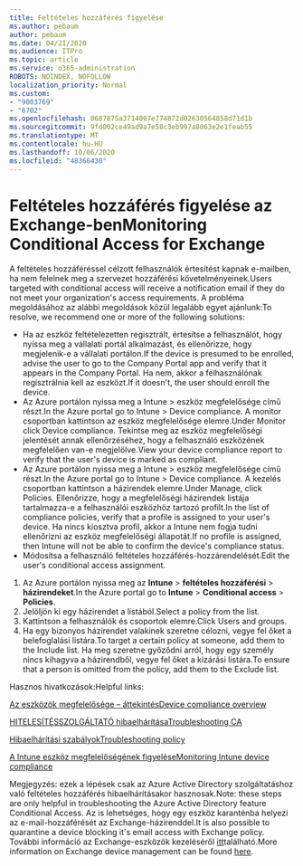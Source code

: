 ```yaml
---
title: Feltételes hozzáférés figyelése
ms.author: pebaum
author: pebaum
ms.date: 04/21/2020
ms.audience: ITPro
ms.topic: article
ms.service: o365-administration
ROBOTS: NOINDEX, NOFOLLOW
localization_priority: Normal
ms.custom:
- "9003769"
- "6702"
ms.openlocfilehash: 0687875a3714067e774872d02630564858d71d1b
ms.sourcegitcommit: 9fd002ce49ad9a7e58c3eb997a8063e2e1feab55
ms.translationtype: MT
ms.contentlocale: hu-HU
ms.lasthandoff: 10/06/2020
ms.locfileid: "48366430"
---
```

# <a name="monitoring-conditional-access-for-exchange"></a><span data-ttu-id="c2e01-102">Feltételes hozzáférés figyelése az Exchange-ben</span><span class="sxs-lookup"><span data-stu-id="c2e01-102">Monitoring Conditional Access for Exchange</span></span>

<span data-ttu-id="c2e01-103">A feltételes hozzáféréssel célzott felhasználók értesítést kapnak e-mailben, ha nem felelnek meg a szervezet hozzáférési követelményeinek.</span><span class="sxs-lookup"><span data-stu-id="c2e01-103">Users targeted with conditional access will receive a notification email if they do not meet your organization's access requirements.</span></span> <span data-ttu-id="c2e01-104">A probléma megoldásához az alábbi megoldások közül legalább egyet ajánlunk:</span><span class="sxs-lookup"><span data-stu-id="c2e01-104">To resolve, we recommend one or more of the following solutions:</span></span>

- <span data-ttu-id="c2e01-105">Ha az eszköz feltételezetten regisztrált, értesítse a felhasználót, hogy nyissa meg a vállalati portál alkalmazást, és ellenőrizze, hogy megjelenik-e a vállalati portálon.</span><span class="sxs-lookup"><span data-stu-id="c2e01-105">If the device is presumed to be enrolled, advise the user to go to the Company Portal app and verify that it appears in the Company Portal.</span></span> <span data-ttu-id="c2e01-106">Ha nem, akkor a felhasználónak regisztrálnia kell az eszközt.</span><span class="sxs-lookup"><span data-stu-id="c2e01-106">If it doesn't, the user should enroll the device.</span></span>
- <span data-ttu-id="c2e01-107">Az Azure portálon nyissa meg a Intune > eszköz megfelelősége című részt.</span><span class="sxs-lookup"><span data-stu-id="c2e01-107">In the Azure portal go to Intune > Device compliance.</span></span> <span data-ttu-id="c2e01-108">A monitor csoportban kattintson az eszköz megfelelősége elemre.</span><span class="sxs-lookup"><span data-stu-id="c2e01-108">Under Monitor click Device compliance.</span></span> <span data-ttu-id="c2e01-109">Tekintse meg az eszköz megfelelőségi jelentését annak ellenőrzéséhez, hogy a felhasználó eszközének megfelelően van-e megjelölve.</span><span class="sxs-lookup"><span data-stu-id="c2e01-109">View your device compliance report to verify that the user's device is marked as compliant.</span></span>
- <span data-ttu-id="c2e01-110">Az Azure portálon nyissa meg a Intune > eszköz megfelelősége című részt.</span><span class="sxs-lookup"><span data-stu-id="c2e01-110">In the Azure portal go to Intune > Device compliance.</span></span> <span data-ttu-id="c2e01-111">A kezelés csoportban kattintson a házirendek elemre.</span><span class="sxs-lookup"><span data-stu-id="c2e01-111">Under Manage, click Policies.</span></span> <span data-ttu-id="c2e01-112">Ellenőrizze, hogy a megfelelőségi házirendek listája tartalmazza-e a felhasználói eszközhöz tartozó profilt.</span><span class="sxs-lookup"><span data-stu-id="c2e01-112">In the list of compliance policies, verify that a profile is assigned to your user's device.</span></span> <span data-ttu-id="c2e01-113">Ha nincs kiosztva profil, akkor a Intune nem fogja tudni ellenőrizni az eszköz megfelelőségi állapotát.</span><span class="sxs-lookup"><span data-stu-id="c2e01-113">If no profile is assigned, then Intune will not be able to confirm the device's compliance status.</span></span>
- <span data-ttu-id="c2e01-114">Módosítsa a felhasználó feltételes hozzáférés-hozzárendelését.</span><span class="sxs-lookup"><span data-stu-id="c2e01-114">Edit the user's conditional access assignment.</span></span>

1. <span data-ttu-id="c2e01-115">Az Azure portálon nyissa meg az **Intune**  >  **feltételes hozzáférési**  >  **házirendeket**.</span><span class="sxs-lookup"><span data-stu-id="c2e01-115">In the Azure portal go to **Intune** > **Conditional access** > **Policies**.</span></span>
2. <span data-ttu-id="c2e01-116">Jelöljön ki egy házirendet a listából.</span><span class="sxs-lookup"><span data-stu-id="c2e01-116">Select a policy from the list.</span></span>
3. <span data-ttu-id="c2e01-117">Kattintson a felhasználók és csoportok elemre.</span><span class="sxs-lookup"><span data-stu-id="c2e01-117">Click Users and groups.</span></span>
4. <span data-ttu-id="c2e01-118">Ha egy bizonyos házirendet valakinek szeretne célozni, vegye fel őket a belefoglalási listára.</span><span class="sxs-lookup"><span data-stu-id="c2e01-118">To target a certain policy at someone, add them to the Include list.</span></span> <span data-ttu-id="c2e01-119">Ha meg szeretne győződni arról, hogy egy személy nincs kihagyva a házirendből, vegye fel őket a kizárási listára.</span><span class="sxs-lookup"><span data-stu-id="c2e01-119">To ensure that a person is omitted from the policy, add them to the Exclude list.</span></span>

<span data-ttu-id="c2e01-120">Hasznos hivatkozások:</span><span class="sxs-lookup"><span data-stu-id="c2e01-120">Helpful links:</span></span>

[<span data-ttu-id="c2e01-121">Az eszközök megfelelősége – áttekintés</span><span class="sxs-lookup"><span data-stu-id="c2e01-121">Device compliance overview</span></span>](https://docs.microsoft.com/intune/device-compliance-get-started)

[<span data-ttu-id="c2e01-122">HITELESÍTÉSSZOLGÁLTATÓ hibaelhárítása</span><span class="sxs-lookup"><span data-stu-id="c2e01-122">Troubleshooting CA</span></span>](https://docs.microsoft.com/intune/troubleshoot-conditional-access)

[<span data-ttu-id="c2e01-123">Hibaelhárítási szabályok</span><span class="sxs-lookup"><span data-stu-id="c2e01-123">Troubleshooting policy</span></span>](https://docs.microsoft.com/intune/troubleshoot-policies-in-microsoft-intune)

[<span data-ttu-id="c2e01-124">A Intune eszköz megfelelőségének figyelése</span><span class="sxs-lookup"><span data-stu-id="c2e01-124">Monitoring Intune device compliance</span></span>](https://docs.microsoft.com/intune/compliance-policy-monitor)

<span data-ttu-id="c2e01-125">Megjegyzés: ezek a lépések csak az Azure Active Directory szolgáltatáshoz való feltételes hozzáférés hibaelhárításakor hasznosak.</span><span class="sxs-lookup"><span data-stu-id="c2e01-125">Note: these steps are only helpful in troubleshooting the Azure Active Directory feature Conditional Access.</span></span> <span data-ttu-id="c2e01-126">Az is lehetséges, hogy egy eszköz karanténba helyezi az e-mail-hozzáférését az Exchange-házirenddel.</span><span class="sxs-lookup"><span data-stu-id="c2e01-126">It is also possible to quarantine a device blocking it's email access with Exchange policy.</span></span> <span data-ttu-id="c2e01-127">További információ az Exchange-eszközök kezeléséről [itt](<https://docs.microsoft.com/previous-versions/office/exchange-server-2010/ff959225(v=exchg.141>)található.</span><span class="sxs-lookup"><span data-stu-id="c2e01-127">More information on Exchange device management can be found [here](<https://docs.microsoft.com/previous-versions/office/exchange-server-2010/ff959225(v=exchg.141>).</span></span>
